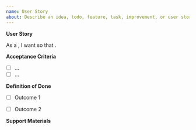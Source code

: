 ```yaml
---
name: User Story
about: Describe an idea, todo, feature, task, improvement, or user story
---
```


**User Story**

As a <user type>, I want <a goal> so that <benefit>.

**Acceptance Criteria**

<!-- Elements that must be completed in order to satisfy the User Story. -->
<!-- Use checkboxes so we can know when all criteria have been completed -->

- [ ] ...
- [ ] ...
  
**Definition of Done**
 
- [ ] Outcome 1
- [ ] Outcome 2


**Support Materials**

<!-- Screenshots and links to related issues -->

